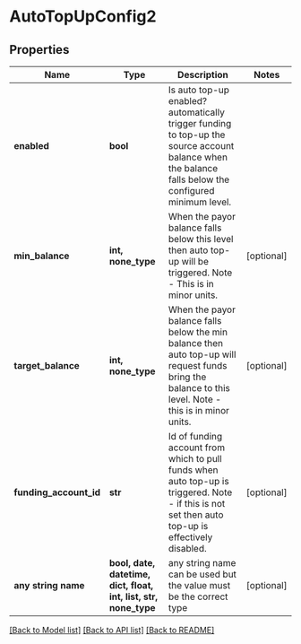 # AutoTopUpConfig2


## Properties
Name | Type | Description | Notes
------------ | ------------- | ------------- | -------------
**enabled** | **bool** | Is auto top-up enabled? automatically trigger funding to top-up the source account balance when the balance falls below the configured minimum level. | 
**min_balance** | **int, none_type** | When the payor balance falls below this level then auto top-up will be triggered. Note - This is in minor units. | [optional] 
**target_balance** | **int, none_type** | When the payor balance falls below the min balance then auto top-up will request funds bring the balance to this level. Note - this is in minor units. | [optional] 
**funding_account_id** | **str** | Id of funding account from which to pull funds when auto top-up is triggered.  Note - if this is not set then auto top-up is effectively disabled. | [optional] 
**any string name** | **bool, date, datetime, dict, float, int, list, str, none_type** | any string name can be used but the value must be the correct type | [optional]

[[Back to Model list]](../README.md#documentation-for-models) [[Back to API list]](../README.md#documentation-for-api-endpoints) [[Back to README]](../README.md)


